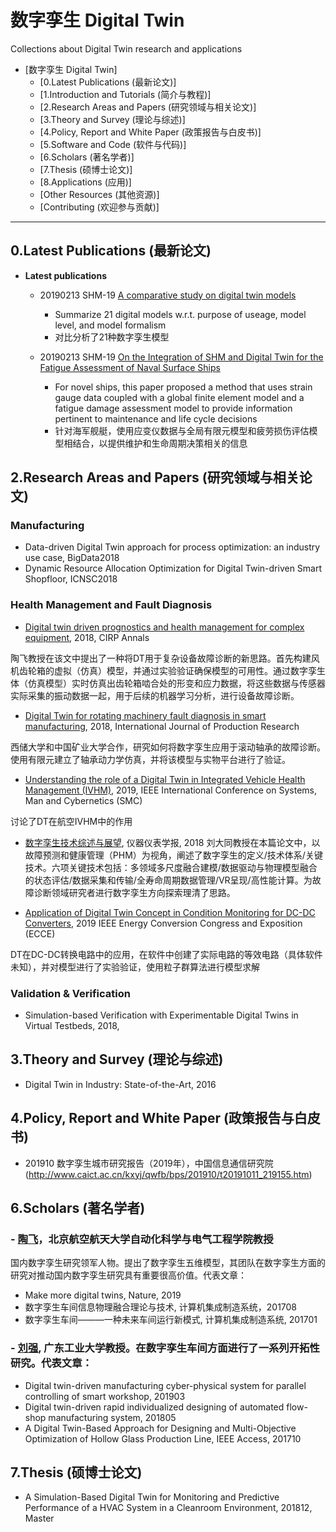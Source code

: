 # 数字孪生 Digital Twin

Collections about Digital Twin research and applications

  
- [数字孪生 Digital Twin]
	- [0.Latest Publications (最新论文)]
	- [1.Introduction and Tutorials (简介与教程)]
	- [2.Research Areas and Papers (研究领域与相关论文)]
	- [3.Theory and Survey (理论与综述)]
	- [4.Policy, Report and White Paper (政策报告与白皮书)]
	- [5.Software and Code (软件与代码)]
	- [6.Scholars (著名学者)]
	- [7.Thesis (硕博士论文)]
	- [8.Applications (应用)]
	- [Other Resources (其他资源)]
	- [Contributing (欢迎参与贡献)]

- - -

## 0.Latest Publications (最新论文)



- **Latest publications**

	- 20190213 SHM-19	[A comparative study on digital twin models](https://aip.scitation.org/doi/abs/10.1063/1.5090745)
    	- Summarize 21 digital models w.r.t. purpose of useage, model level, and model formalism
    	- 对比分析了21种数字孪生模型

	- 20190213 SHM-19 [On the Integration of SHM and Digital Twin for the Fatigue Assessment of Naval Surface Ships](http://www.dpi-proceedings.com/index.php/shm2019/article/view/32203)
    	- For novel ships, this paper proposed a method that uses strain gauge data coupled with a global finite element model and a fatigue damage assessment model to provide information pertinent to maintenance and life cycle decisions
    	- 针对海军舰艇，使用应变仪数据与全局有限元模型和疲劳损伤评估模型相结合，以提供维护和生命周期决策相关的信息

## 2.Research Areas and Papers (研究领域与相关论文)

### Manufacturing
- Data-driven Digital Twin approach for process optimization: an industry use case, BigData2018
- Dynamic Resource Allocation Optimization for Digital Twin-driven Smart Shopfloor, ICNSC2018

### Health Management and Fault Diagnosis
- [Digital twin driven prognostics and health management for complex equipment](https://www.sciencedirect.com/science/article/pii/S0007850618300799), 2018, CIRP Annals

陶飞教授在该文中提出了一种将DT用于复杂设备故障诊断的新思路。首先构建风机齿轮箱的虚拟（仿真）模型，并通过实验验证确保模型的可用性。通过数字孪生体（仿真模型）实时仿真出齿轮箱啮合处的形变和应力数据，将这些数据与传感器实际采集的振动数据一起，用于后续的机器学习分析，进行设备故障诊断。

- [Digital Twin for rotating machinery fault diagnosis in smart manufacturing](https://www.tandfonline.com/doi/abs/10.1080/00207543.2018.1552032), 2018, International Journal of Production Research

西储大学和中国矿业大学合作，研究如何将数字孪生应用于滚动轴承的故障诊断。使用有限元建立了轴承动力学仿真，并将该模型与实物平台进行了验证。

- [Understanding the role of a Digital Twin in Integrated Vehicle Health Management (IVHM)](https://ieeexplore.ieee.org/abstract/document/8914244), 2019, IEEE International Conference on Systems, Man and Cybernetics (SMC)

讨论了DT在航空IVHM中的作用

- [数字孪生技术综述与展望](http://www.cqvip.com/qk/94550x/201811/6100113556.html), 仪器仪表学报, 2018
刘大同教授在本篇论文中，以故障预测和健康管理（PHM）为视角，阐述了数字孪生的定义/技术体系/关键技术。六项关键技术包括：多领域多尺度融合建模/数据驱动与物理模型融合的状态评估/数据采集和传输/全寿命周期数据管理/VR呈现/高性能计算。为故障诊断领域研究者进行数字孪生方向探索理清了思路。


- [Application of Digital Twin Concept in Condition Monitoring for DC-DC Converters](https://ieeexplore.ieee.org/abstract/document/8912199), 2019 IEEE Energy Conversion Congress and Exposition (ECCE)

DT在DC-DC转换电路中的应用，在软件中创建了实际电路的等效电路（具体软件未知），并对模型进行了实验验证，使用粒子群算法进行模型求解



### Validation & Verification
- Simulation-based Verification with Experimentable Digital Twins in Virtual Testbeds, 2018, 


## 3.Theory and Survey (理论与综述)
- Digital Twin in Industry: State-of-the-Art, 2016



## 4.Policy, Report and White Paper (政策报告与白皮书)

- 201910 数字孪生城市研究报告（2019年），中国信息通信研究院 (http://www.caict.ac.cn/kxyj/qwfb/bps/201910/t20191011_219155.htm)


## 6.Scholars (著名学者)

### - [陶飞](http://shi.buaa.edu.cn/taofei/zh_CN/index.htm)，北京航空航天大学自动化科学与电气工程学院教授

国内数字孪生研究领军人物。提出了数字孪生五维模型，其团队在数字孪生方面的研究对推动国内数字孪生研究具有重要很高价值。代表文章：
- Make more digital twins, Nature, 2019
- 数字孪生车间信息物理融合理论与技术, 计算机集成制造系统，201708
- 数字孪生车间———一种未来车间运行新模式, 计算机集成制造系统, 201701

###	- [刘强](http://jdgcxy.gdut.edu.cn/info/1221/1224.htm), 广东工业大学教授。在数字孪生车间方面进行了一系列开拓性研究。代表文章：

- Digital twin-driven manufacturing cyber-physical system for parallel controlling of smart workshop, 201903
- Digital twin-driven rapid individualized designing of automated flow-shop manufacturing system, 201805
- A Digital Twin-Based Approach for Designing and Multi-Objective Optimization of Hollow Glass Production Line, IEEE Access, 201710

## 7.Thesis (硕博士论文)

- A Simulation-Based Digital Twin for Monitoring and Predictive Performance of a HVAC System in a Cleanroom Environment, 201812, Master